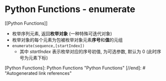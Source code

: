 # Python Functions - enumerate

[[Python Functions]]

* 枚举序列元素, 返回**枚举对象** (一种特殊可迭代对象)
* 枚举对象的每个元素为包被枚举对象元素**序号**和**值**的元组
* `enumerate(sequence,[startIndex])`
    * 其中 *startIndex* 表示枚举对应的序号初值, 为可选参数, 默认为 0 (此时序号为元素下标)

[//begin]: # "Autogenerated link references for markdown compatibility"
[Python Functions]: Python Functions "Python Functions"
[//end]: # "Autogenerated link references"